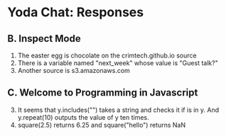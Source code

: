 Yoda Chat: Responses
================

B. Inspect Mode
---------------
1. The easter egg is chocolate on the crimtech.github.io source
2. There is a variable named "next_week" whose value is "Guest talk?"
3. Another source is s3.amazonaws.com



C. Welcome to Programming in Javascript
---------------------------------------
3. It seems that y.includes("") takes a string and checks it if is in y. And y.repeat(10) outputs the value of y ten times.
4. square(2.5) returns 6.25  and square("hello") returns  NaN
